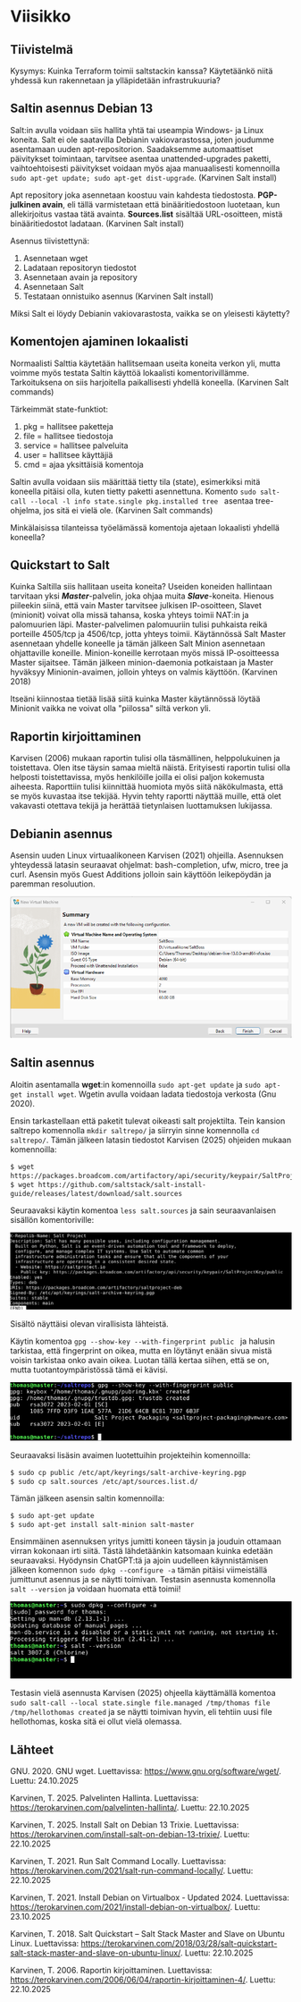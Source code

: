 # Viisikko

## Tiivistelmä

Kysymys: Kuinka Terraform toimii saltstackin kanssa? Käytetäänkö niitä yhdessä kun rakennetaan ja ylläpidetään infrastrukuuria?
## Saltin asennus Debian 13

Salt:in avulla voidaan siis hallita yhtä tai useampia Windows- ja Linux koneita. Salt ei ole saatavilla Debianin vakiovarastossa, joten joudumme asentamaan uuden apt-repositorion. Saadaksemme automaattiset päivitykset toimintaan, tarvitsee asentaa unattended-upgrades paketti, vaihtoehtoisesti päivitykset voidaan myös ajaa manuaalisesti komennoilla `sudo apt-get update; sudo apt-get dist-upgrade`. (Karvinen Salt install)  

Apt repository joka asennetaan koostuu vain kahdesta tiedostosta. **PGP-julkinen avain**, eli tällä varmistetaan että binääritiedostoon luotetaan, kun allekirjoitus vastaa tätä avainta. **Sources.list** sisältää URL-osoitteen, mistä binääritiedostot ladataan. (Karvinen Salt install)  

Asennus tiivistettynä:  
1. Asennetaan wget
2. Ladataan repositoryn tiedostot
3. Asennetaan avain ja repository
4. Asennetaan Salt
5. Testataan onnistuiko asennus
(Karvinen Salt install)

Miksi Salt ei löydy Debianin vakiovarastosta, vaikka se on yleisesti käytetty?  

## Komentojen ajaminen lokaalisti

Normaalisti Salttia käytetään hallitsemaan useita koneita verkon yli, mutta voimme myös testata Saltin käyttöä lokaalisti komentorivillämme. Tarkoituksena on siis harjoitella paikallisesti yhdellä koneella. (Karvinen Salt commands)  

Tärkeimmät state-funktiot:
1. pkg = hallitsee paketteja
2. file = hallitsee tiedostoja
3. service = hallitsee palveluita
4. user = hallitsee käyttäjiä
5. cmd = ajaa yksittäisiä komentoja

Saltin avulla voidaan siis määrittää tietty tila (state), esimerkiksi mitä koneella pitäisi olla, kuten tietty paketti asennettuna. Komento `sudo salt-call --local -l info state.single pkg.installed tree
` asentaa tree-ohjelma, jos sitä ei vielä ole. (Karvinen Salt commands)  

Minkälaisissa tilanteissa työelämässä komentoja ajetaan lokaalisti yhdellä koneella?  

## Quickstart to Salt

Kuinka Saltilla siis hallitaan useita koneita? Useiden koneiden hallintaan tarvitaan yksi ***Master***-palvelin, joka ohjaa muita ***Slave***-koneita. Hienous piileekin siinä, että vain Master tarvitsee julkisen IP-osoitteen, Slavet (minionit) voivat olla missä tahansa, koska yhteys toimii NAT:in ja palomuurien läpi. Master-palvelimen palomuuriin tulisi puhkaista reikä porteille 4505/tcp ja 4506/tcp, jotta yhteys toimii. Käytännössä Salt Master asennetaan yhdelle koneelle ja tämän jälkeen Salt Minion asennetaan ohjattaville koneille. Minion-koneille kerrotaan myös missä IP-osoitteessa Master sijaitsee. Tämän jälkeen minion-daemonia potkaistaan ja Master hyväksyy Minionin-avaimen, jolloin yhteys on valmis käyttöön. (Karvinen 2018)  

Itseäni kiinnostaa tietää lisää siitä kuinka Master käytännössä löytää Minionit vaikka ne voivat olla "piilossa" siltä verkon yli.  

## Raportin kirjoittaminen

Karvisen (2006) mukaan raportin tulisi olla täsmällinen, helppolukuinen ja toistettava. Olen itse täysin samaa mieltä näistä. Erityisesti raportin tulisi olla helposti toistettavissa, myös henkilöille joilla ei olisi paljon kokemusta aiheesta. Raporttiin tulisi kiinnittää huomiota myös siitä näkökulmasta, että se myös kuvastaa itse tekijää. Hyvin tehty raportti näyttää muille, että olet vakavasti otettava tekijä ja herättää tietynlaisen luottamuksen lukijassa.  

## Debianin asennus

Asensin uuden Linux virtuaalikoneen Karvisen (2021) ohjeilla. Asennuksen yhteydessä latasin seuraavat ohjelmat: bash-completion, ufw, micro, tree ja curl. Asensin myös Guest Additions jolloin sain käyttöön leikepöydän ja paremman resoluution.  

![kuva1](./Pictures/kuva1.png)  

## Saltin asennus

Aloitin asentamalla **wget**:in komennoilla `sudo apt-get update` ja `sudo apt-get install wget`. Wgetin avulla voidaan ladata tiedostoja verkosta (Gnu 2020).  

Ensin tarkastellaan että paketit tulevat oikeasti salt projektilta. Tein kansion saltrepo komennolla `mkdir saltrepo/` ja siirryin sinne komennolla `cd saltrepo/`. Tämän jälkeen latasin tiedostot Karvisen (2025) ohjeiden mukaan komennoilla:  
```
$ wget https://packages.broadcom.com/artifactory/api/security/keypair/SaltProjectKey/public
$ wget https://github.com/saltstack/salt-install-guide/releases/latest/download/salt.sources
```

Seuraavaksi käytin komentoa `less salt.sources` ja sain seuraavanlaisen sisällön komentoriville:  

![kuva2](./Pictures/kuva2.png)  

Sisältö näyttäisi olevan virallisista lähteistä.  

Käytin komentoa `gpg --show-key --with-fingerprint public ` ja halusin tarkistaa, että fingerprint on oikea, mutta en löytänyt enään sivua mistä voisin tarkistaa onko avain oikea. Luotan tällä kertaa siihen, että se on, mutta tuotantoympäristössä tämä ei kävisi.  

![kuva3](./Pictures/kuva3.png)  

Seuraavaksi lisäsin avaimen luotettuihin projekteihin komennoilla:  
```
$ sudo cp public /etc/apt/keyrings/salt-archive-keyring.pgp
$ sudo cp salt.sources /etc/apt/sources.list.d/
```
Tämän jälkeen asensin saltin komennoilla:  
```
$ sudo apt-get update
$ sudo apt-get install salt-minion salt-master
```
Ensimmäinen asennuksen yritys jumitti koneen täysin ja jouduin ottamaan virran kokonaan irti siitä. Tästä lähdetäänkin katsomaan kuinka edetään seuraavaksi. Hyödynsin ChatGPT:tä ja ajoin uudelleen käynnistämisen jälkeen komennon `sudo dpkg --configure -a` tämän pitäisi viimeiställä jumittunut asennus ja se näytti toimivan. Testasin asennusta komennolla `salt --version` ja voidaan huomata että toimii!  

![kuva4](./Pictures/kuva4.png)  

Testasin vielä asennusta Karvisen (2025) ohjeella käyttämällä komentoa `sudo salt-call --local state.single file.managed /tmp/thomas
	file /tmp/hellothomas created` ja se näytti toimivan hyvin, eli tehtiin uusi file hellothomas, koska sitä ei ollut vielä olemassa. 








## Lähteet
GNU. 2020. GNU wget. Luettavissa: https://www.gnu.org/software/wget/. Luettu: 24.10.2025  

Karvinen, T. 2025. Palvelinten Hallinta. Luettavissa: https://terokarvinen.com/palvelinten-hallinta/. Luettu: 22.10.2025  

Karvinen, T. 2025. Install Salt on Debian 13 Trixie. Luettavissa: https://terokarvinen.com/install-salt-on-debian-13-trixie/. Luettu: 22.10.2025  

Karvinen, T. 2021. Run Salt Command Locally. Luettavissa: https://terokarvinen.com/2021/salt-run-command-locally/. Luettu: 22.10.2025  

Karvinen, T. 2021. Install Debian on Virtualbox - Updated 2024. Luettavissa: https://terokarvinen.com/2021/install-debian-on-virtualbox/. Luettu: 23.10.2025  

Karvinen, T. 2018. Salt Quickstart – Salt Stack Master and Slave on Ubuntu Linux. Luettavissa: https://terokarvinen.com/2018/03/28/salt-quickstart-salt-stack-master-and-slave-on-ubuntu-linux/. Luettu: 22.10.2025  

Karvinen, T. 2006. Raportin kirjoittaminen. Luettavissa: https://terokarvinen.com/2006/06/04/raportin-kirjoittaminen-4/. Luettu: 22.10.2025  


